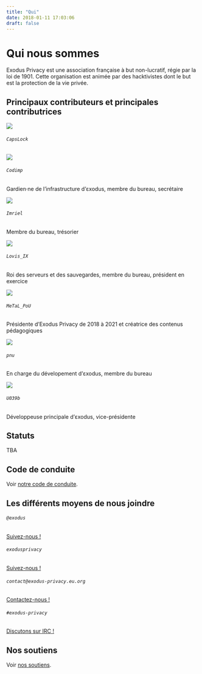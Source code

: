 ```yaml
---
title: "Qui"
date: 2018-01-11 17:03:06
draft: false
---
```


# Qui nous sommes

Exodus Privacy est une association française à but non-lucratif, régie par la loi de 1901. Cette organisation est animée par des hacktivistes dont le but est la protection de la vie privée.

## Principaux contributeurs et principales contributrices

<div class="row justify-content-md-center">
    <div class="col-xl-3 col-lg-4 col-md-6 col-12 mt-3 text-center">
        <img class="w-25 rounded-circle" src="/media/avatar/capslock.jpg">
        <div class="card-body">
            <h6 class="card-title"><code>CapsLock</code></h6>
            <a rel="me" href="https://toot.aquilenet.fr/@CapsLock"><i class="fab fa-2x fa-mastodon"></i></a>
            <a href="https://twitter.com/TheRealCapsLock"><i class="fab fa-2x fa-twitter"></i></a>
            <a href="https://github.com/TheCapsLock"><i class="fab fa-github fa-2x"></i></a>
        </div>
    </div>
    <div class="col-xl-3 col-lg-4 col-md-6 col-12 mt-3 text-center">
        <img class="w-25 rounded-circle" src="/media/avatar/codimp.jpg">
        <div class="card-body">
            <h6 class="card-title"><code>Codimp</code></h6>
            <a rel="me" href="https://social.lithio.fr/codimp"><i class="fab fa-2x fa-mastodon"></i></a>
            <a href="https://lithio.fr"><i class="fas fa-2x fa-globe"></i></a>
            <a href="https://github.com/codeurimpulsif"><i class="fab fa-github fa-2x"></i></a>
            <p class="small">Gardien·ne de l’infrastructure d’εxodus, membre du bureau, secrétaire</p>
        </div>
    </div>
    <div class="col-xl-3 col-lg-4 col-md-6 col-12 mt-3 text-center">
        <img class="w-25 rounded-circle" src="/media/avatar/imriel.png">
        <div class="card-body">
            <h6 class="card-title"><code>Imriel</code></h6>
            <a rel="me" href="https://tech.lgbt/@imriel"><i class="fab fa-2x fa-mastodon"></i></a>
            <a href="https://github.com/imrhiel"><i class="fab fa-github fa-2x"></i></a>
            <p class="small">Membre du bureau, trésorier</p>
        </div>
    </div>
    <div class="col-xl-3 col-lg-4 col-md-6 col-12 mt-3 text-center">
        <img class="w-25 rounded-circle" src="/media/avatar/lovis_ix.png">
        <div class="card-body">
            <h6 class="card-title"><code>Lovis_IX</code></h6>
            <a rel="me" href="https://social.zdx.fr/@lovisix"><i class="fab fa-2x fa-mastodon"></i></a>
            <a href="https://github.com/jfoucry"><i class="fab fa-github fa-2x"></i></a>
            <p class="small">Roi des serveurs et des sauvegardes, membre du bureau, président en exercice</p>
        </div>
    </div>
    <div class="col-xl-3 col-lg-4 col-md-6 col-12 mt-3 text-center">
        <img class="w-25 rounded-circle" src="/media/avatar/metal_pou.jpg">
        <div class="card-body">
            <h6 class="card-title"><code>MeTaL_PoU</code></h6>
            <a rel="me" href="https://pouet.chapril.org/@JulieBrillet"><i class="fab fa-2x fa-mastodon"></i></a>
            <a href="https://twitter.com/metal_pou"><i class="fab fa-2x fa-twitter"></i></a>
            <p class="small">Présidente d’Exodus Privacy de 2018 à 2021 et créatrice des contenus pédagogiques</p>
        </div>
    </div>
    <div class="col-xl-3 col-lg-4 col-md-6 col-12 mt-3 text-center">
        <img class="w-25 rounded-circle" src="/media/avatar/pnu.jpg">
        <div class="card-body">
            <h6 class="card-title"><code>pnu</code></h6>
            <a rel="me" href="https://pouet.chapril.org/@pnu"><i class="fab fa-2x fa-mastodon"></i></a>
            <a href="https://twitter.com/simon_pnu"><i class="fab fa-2x fa-twitter"></i></a>
            <a href="https://github.com/pnu-s"><i class="fab fa-github fa-2x"></i></a>
            <p class="small">En charge du dévelopement d’εxodus, membre du bureau</p>
        </div>
    </div>
    <div class="col-xl-3 col-lg-4 col-md-6 col-12 mt-3 text-center">
        <img class="w-25 rounded-circle" src="/media/avatar/u039b.jpg">
        <div class="card-body">
            <h6 class="card-title"><code>U039b</code></h6>
            <a rel="me" href="https://mastodon.social/@U039b"><i class="fab fa-2x fa-mastodon"></i></a>
            <a href="https://twitter.com/U039b"><i class="fab fa-2x fa-twitter"></i></a>
            <a href="https://github.com/U039b"><i class="fab fa-github fa-2x"></i></a>
            <p class="small">Développeuse principale d’εxodus, vice-présidente</p>
        </div>
    </div>
</div>

## Statuts

TBA

## Code de conduite

Voir [notre code de conduite](/fr/page/coc/).

## <a name="contact"></a>Les différents moyens de nous joindre

<div class="row justify-content-md-center">
    <div class="col-md-4 text-center">
        <i class="fab fa-3x fa-mastodon mt-2 ml-auto mr-auto text-primary"></i>
        <div class="card-body">
            <h6 class="card-title"><code>@exodus</code></h6>
            <a href="https://framapiaf.org/@exodus" class="btn btn-sm btn-primary">Suivez-nous !</a>
        </div>
    </div>
    <div class="col-md-4 text-center">
        <i class="fab fa-3x fa-facebook-square mt-2 ml-auto mr-auto text-primary"></i>
        <div class="card-body">
            <h6 class="card-title"><code>exodusprivacy</code></h6>
            <a href="https://facebook.com/exodusprivacy" class="btn btn-sm btn-primary">Suivez-nous !</a>
        </div>
    </div>
</div>

<div class="row justify-content-md-center">
    <div class="col-md-4 text-center">
        <i class="fa fa-3x fa-envelope mt-2 ml-auto mr-auto text-primary"></i>
        <div class="card-body">
            <h6 class="card-title"><code>contact@exodus-privacy.eu.org</code></h6>
            <a href="mailto:contact@exodus-privacy.eu.org" class="btn btn-sm btn-primary">Contactez-nous !</a>
        </div>
    </div>
    <div class="col-md-4 text-center">
        <i class="fa fa-3x fa-comments mt-2 ml-auto mr-auto text-primary"></i>
        <div class="card-body">
            <h6 class="card-title"><code>#exodus-privacy</code></h6>
            <a href="https://web.libera.chat/?nick=webguest?#exodus-privacy" class="btn btn-sm btn-primary">Discutons sur IRC !</a>
        </div>
    </div>
</div>

## Nos soutiens

Voir [nos soutiens](/fr/page/supporters/).

